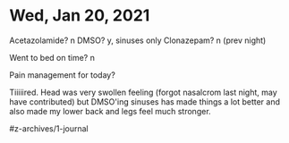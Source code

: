 # Wed, Jan 20, 2021
Acetazolamide? n
DMSO? y, sinuses only
Clonazepam? n
(prev night)

Went to bed on time? n

Pain management for today? 

Tiiiiired. Head was very swollen feeling (forgot nasalcrom last night, may have contributed) but DMSO'ing sinuses has made things a lot better and also made my lower back and legs feel much stronger. 


#z-archives/1-journal